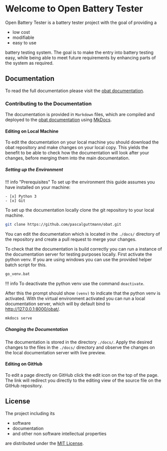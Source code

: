 # Welcome to Open Battery Tester

Open Battery Tester is a battery tester project with the goal of providing a

- low cost
- modifiable
- easy to use

battery testing system.
The goal is to make the entry into battery testing easy, while being able to
meet future requirements by enhancing parts of the system as required.

## Documentation

To read the full documentation please visit the [obat documentation][obat-doc].

### Contributing to the Documentation

The documentation is provided in `Markdown` files, which are compiled and
deployed to the [obat documentation][obat-doc] using [MkDocs][mkdocs].

#### Editing on Local Machine

To edit the documentation on your local machine you should download the obat
repository and make changes on your local copy. This yields the benefit to be
able to check how the documentation will look after your changes, before merging
them into the main documentation.

##### Setting up the Environment

!!! info "Prerequisites"
    To set up the environment this guide assumes you have installed on your
    machine:

    - [x] Python 3
    - [x] Git

To set up the documentation locally clone the git repository to your local
machine.

```bash
git clone https://github.com/pascalguttmann/obat.git
```

You can edit the documentation which is located in the `./docs/` directory of
the repository and create a pull request to merge your changes.

To check that the documentation is build correctly you can run a instance of the
documentation server for testing purposes locally.  First activate the python
venv. If you are using windows you can use the provided helper batch script for
this.

```bash
go_venv.bat
```

!!! info
    To deactivate the python venv use the command `deactivate`.

After this the prompt should show `(venv)` to indicate that the python venv is
activated. With the virtual environment activated you can run a local
documentation server, which will by default bind to <http://127.0.0.1:8000/obat/>.

```bash
mkdocs serve
```

##### Changing the Documentation

The documentation is stored in the directory `./docs/`. Apply the desired
changes to the files in the `./docs/` directory and observe the changes on the
local documentation server with live preview.

#### Editing on GitHub

To edit a page directly on GitHub click the edit icon on the top of the page.
The link will redirect you directly to the editing view of the source file on
the GitHub repository.

## License

The project including its

- software
- documentation
- and other non software intellectual properties

are distributed under the [MIT License][license].

[obat-doc]: <https://pascalguttmann.github.io/obat/>
[license]: <https://raw.githubusercontent.com/pascalguttmann/obat/main/LICENSE>
[mkdocs]: <https://www.mkdocs.org/>
